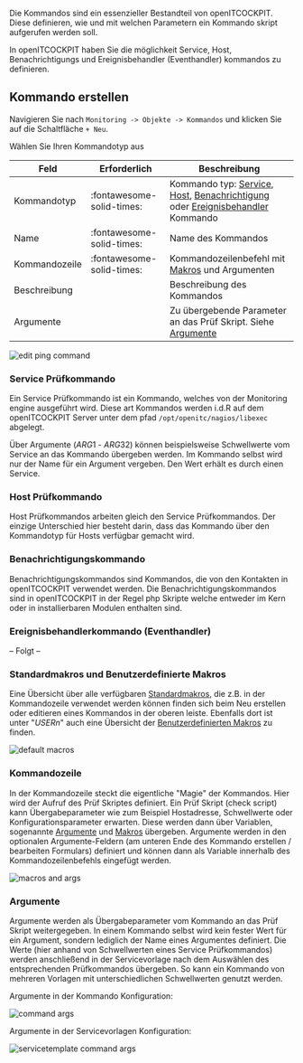 Die Kommandos sind ein essenzieller Bestandteil von openITCOCKPIT. Diese definieren, wie und mit welchen Parametern ein
Kommando skript aufgerufen werden soll.

In openITCOCKPIT haben Sie die möglichkeit Service, Host, Benachrichtigungs und Ereignisbehandler (Eventhandler)
kommandos zu definieren.

## Kommando erstellen

Navigieren Sie nach `Monitoring -> Objekte -> Kommandos` und klicken Sie auf die Schaltfläche `+ Neu`.

Wählen Sie Ihren Kommandotyp aus

| Feld | Erforderlich | Beschreibung |
|---|---|---|
| Kommandotyp | :fontawesome-solid-times: | Kommando typ: [Service](#service-prüfkommando), [Host](#host-prüfkommando), [Benachrichtigung](#benachrichtigungskommando) oder [Ereignisbehandler](#ereignisbehandlerkommando-(eventhandler)) Kommando |
| Name | :fontawesome-solid-times: | Name des Kommandos |
| Kommandozeile | :fontawesome-solid-times: | Kommandozeilenbefehl mit [Makros](#standardmakros-und-benutzerdefinierte-makros) und Argumenten |
| Beschreibung |  | Beschreibung des Kommandos |
| Argumente |  | Zu übergebende Parameter an das Prüf Skript. Siehe [Argumente](#argumente) |

![edit ping command](/images/commands-edit-ping.png)

### Service Prüfkommando

Ein Service Prüfkommando ist ein Kommando, welches von der Monitoring engine ausgeführt wird. Diese art Kommandos werden
i.d.R auf dem openITCOCKPIT Server unter dem pfad `/opt/openitc/nagios/libexec` abgelegt.

Über Argumente ($ARG1$ - $ARG32$) können beispielsweise Schwellwerte vom Service an das Kommando übergeben werden. Im
Kommando selbst wird nur der Name für ein Argument vergeben. Den Wert erhält es durch einen Service.

### Host Prüfkommando

Host Prüfkommandos arbeiten gleich den Service Prüfkommandos. Der einzige Unterschied hier besteht darin, dass das
Kommando über den Kommandotyp für Hosts verfügbar gemacht wird.

### Benachrichtigungskommando

Benachrichtigungskommandos sind Kommandos, die von den Kontakten in openITCOCKPIT verwendet werden. Die
Benachrichtigungskommandos sind in openITCOCKPIT in der Regel php Skripte welche entweder im Kern oder in
installierbaren Modulen enthalten sind.

### Ereignisbehandlerkommando (Eventhandler)

– Folgt –

### Standardmakros und Benutzerdefinierte Makros

Eine Übersicht über alle verfügbaren [Standardmakros](../macros/#standard-makros), die z.B. in der Kommandozeile
verwendet werden können finden sich beim Neu erstellen oder editieren eines Kommandos in der oberen leiste. Ebenfalls
dort ist unter "$USERn$" auch eine Übersicht der [Benutzerdefinierten Makros](../macros/) zu finden.

![default macros](/images/UserDefinedMacros-DefaultMacroOverview.png)

### Kommandozeile

In der Kommandozeile steckt die eigentliche "Magie" der Kommandos. Hier wird der Aufruf des Prüf Skriptes definiert. Ein
Prüf Skript (check script) kann Übergabeparameter wie zum Beispiel Hostadresse, Schwellwerte oder
Konfigurationsparameter erwarten. Diese werden dann über Variablen, sogenannte [Argumente](#argumente)
und [Makros](#standardmakros-und-benutzerdefinierte-makros) übergeben. Argumente werden in den optionalen
Argumente-Feldern (am unteren Ende des Kommando erstellen / bearbeiten Formulars) definiert und können dann als Variable
innerhalb des Kommandozeilenbefehls eingefügt werden.

![macros and args](/images/commands-commandline-macros-args.png)

### Argumente

Argumente werden als Übergabeparameter vom Kommando an das Prüf Skript weitergegeben. In einem Kommando selbst wird kein
fester Wert für ein Argument, sondern lediglich der Name eines Argumentes definiert. Die Werte (hier anhand von
Schwellwerten eines Service Prüfkommandos) werden anschließend in der Servicevorlage nach dem Auswählen des
entsprechenden Prüfkommandos übergeben. So kann ein Kommando von mehreren Vorlagen mit unterschiedlichen Schwellwerten
genutzt werden.

Argumente in der Kommando Konfiguration:

![command args](/images/commandargs.png)

Argumente in der Servicevorlagen Konfiguration:

![servicetemplate command args](/images/servicetemplate-commandargs.png)